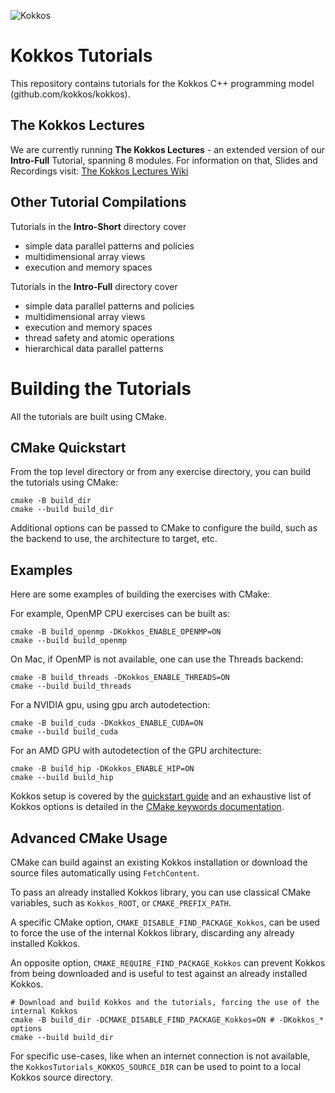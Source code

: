 ![Kokkos](https://avatars2.githubusercontent.com/u/10199860?s=200&v=4)

# Kokkos Tutorials

This repository contains tutorials for the Kokkos C++ programming
model (github.com/kokkos/kokkos). 

## The Kokkos Lectures

We are currently running **The Kokkos Lectures** - an extended version
of our **Intro-Full** Tutorial, spanning 8 modules. For information on that, 
Slides and Recordings visit: [The Kokkos Lectures Wiki](https://github.com/kokkos/kokkos-tutorials/wiki/Kokkos-Lecture-Series)

## Other Tutorial Compilations

Tutorials in the **Intro-Short** directory cover
 * simple data parallel patterns and policies
 * multidimensional array views
 * execution and memory spaces

Tutorials in the **Intro-Full** directory cover
 * simple data parallel patterns and policies
 * multidimensional array views
 * execution and memory spaces
 * thread safety and atomic operations
 * hierarchical data parallel patterns

# Building the Tutorials

All the tutorials are built using CMake.

## CMake Quickstart

From the top level directory or from any exercise directory, you can build the tutorials using CMake:

```shell
cmake -B build_dir
cmake --build build_dir
```

Additional options can be passed to CMake to configure the build, such as the backend to use, the architecture to target, etc.

## Examples

Here are some examples of building the exercises with CMake:

For example, OpenMP CPU exercises can be built as:
```shell
cmake -B build_openmp -DKokkos_ENABLE_OPENMP=ON
cmake --build build_openmp
```

On Mac, if OpenMP is not available, one can use the Threads backend:
```shell
cmake -B build_threads -DKokkos_ENABLE_THREADS=ON
cmake --build build_threads
```

For a NVIDIA gpu, using gpu arch autodetection:

```shell
cmake -B build_cuda -DKokkos_ENABLE_CUDA=ON
cmake --build build_cuda
```

For an AMD GPU with autodetection of the GPU architecture:

```shell
cmake -B build_hip -DKokkos_ENABLE_HIP=ON
cmake --build build_hip
```

Kokkos setup is covered by the [quickstart guide](https://kokkos.org/kokkos-core-wiki/get-started/quick-start.html) and an exhaustive list of Kokkos options is detailed in the [CMake keywords documentation](https://kokkos.org/kokkos-core-wiki/get-started/configuration-guide.html).

## Advanced CMake Usage

CMake can build against an existing Kokkos installation or download the source files automatically using `FetchContent`.

To pass an already installed Kokkos library, you can use classical CMake variables,
such as `Kokkos_ROOT`, or `CMAKE_PREFIX_PATH`.

A specific CMake option, `CMAKE_DISABLE_FIND_PACKAGE_Kokkos`, can be used to force the use of the internal Kokkos
library, discarding any already installed Kokkos.

An opposite option, `CMAKE_REQUIRE_FIND_PACKAGE_Kokkos` can prevent Kokkos from being downloaded and is useful to
test against an already installed Kokkos.

```shell
# Download and build Kokkos and the tutorials, forcing the use of the internal Kokkos
cmake -B build_dir -DCMAKE_DISABLE_FIND_PACKAGE_Kokkos=ON # -DKokkos_* options
cmake --build build_dir
```

For specific use-cases, like when an internet connection is not available, the `KokkosTutorials_KOKKOS_SOURCE_DIR` can
be used to point to a local Kokkos source directory.
